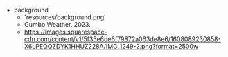* background
    - 'resources/background.png'
    - Gumbo Weather. 2023.
    - https://images.squarespace-cdn.com/content/v1/5f35e6de6f79872a063de8e6/1608089230858-X6LPEQQZDYK1HHUZ228A/IMG_1249-2.png?format=2500w